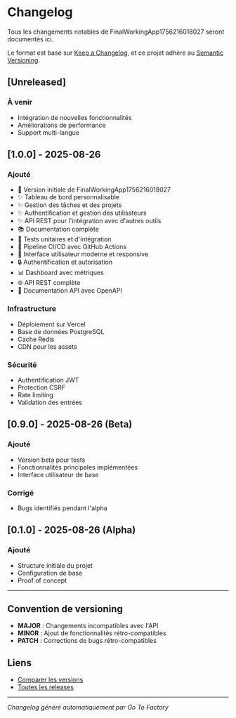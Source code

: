 # Changelog

Tous les changements notables de FinalWorkingApp1756216018027 seront documentés ici.

Le format est basé sur [Keep a Changelog](https://keepachangelog.com/fr/1.0.0/),
et ce projet adhère au [Semantic Versioning](https://semver.org/spec/v2.0.0.html).

## [Unreleased]

### À venir
- Intégration de nouvelles fonctionnalités
- Améliorations de performance
- Support multi-langue

## [1.0.0] - 2025-08-26

### Ajouté
- 🎉 Version initiale de FinalWorkingApp1756216018027
- ✨ Tableau de bord personnalisable
- ✨ Gestion des tâches et des projets
- ✨ Authentification et gestion des utilisateurs
- ✨ API REST pour l'intégration avec d'autres outils
- 📚 Documentation complète
- 🧪 Tests unitaires et d'intégration
- 🚀 Pipeline CI/CD avec GitHub Actions
- 🎨 Interface utilisateur moderne et responsive
- 🔒 Authentification et autorisation
- 📊 Dashboard avec métriques
- 🌐 API REST complète
- 📝 Documentation API avec OpenAPI

### Infrastructure
- Déploiement sur Vercel
- Base de données PostgreSQL
- Cache Redis
- CDN pour les assets

### Sécurité
- Authentification JWT
- Protection CSRF
- Rate limiting
- Validation des entrées

## [0.9.0] - 2025-08-26 (Beta)

### Ajouté
- Version beta pour tests
- Fonctionnalités principales implémentées
- Interface utilisateur de base

### Corrigé
- Bugs identifiés pendant l'alpha

## [0.1.0] - 2025-08-26 (Alpha)

### Ajouté
- Structure initiale du projet
- Configuration de base
- Proof of concept

---

## Convention de versioning

- **MAJOR** : Changements incompatibles avec l'API
- **MINOR** : Ajout de fonctionnalités rétro-compatibles
- **PATCH** : Corrections de bugs rétro-compatibles

## Liens

- [Comparer les versions](undefined/compare)
- [Toutes les releases](undefined/releases)

---
*Changelog généré automatiquement par Go To Factory*